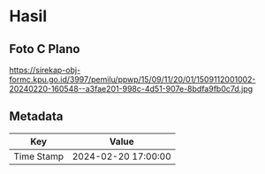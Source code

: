 # Hasil

## Foto C Plano

https://sirekap-obj-formc.kpu.go.id/3997/pemilu/ppwp/15/09/11/20/01/1509112001002-20240220-160548--a3fae201-998c-4d51-907e-8bdfa9fb0c7d.jpg


## Metadata

| Key        | Value               |
| ---------- | ------------------- |
| Time Stamp | 2024-02-20 17:00:00 |



